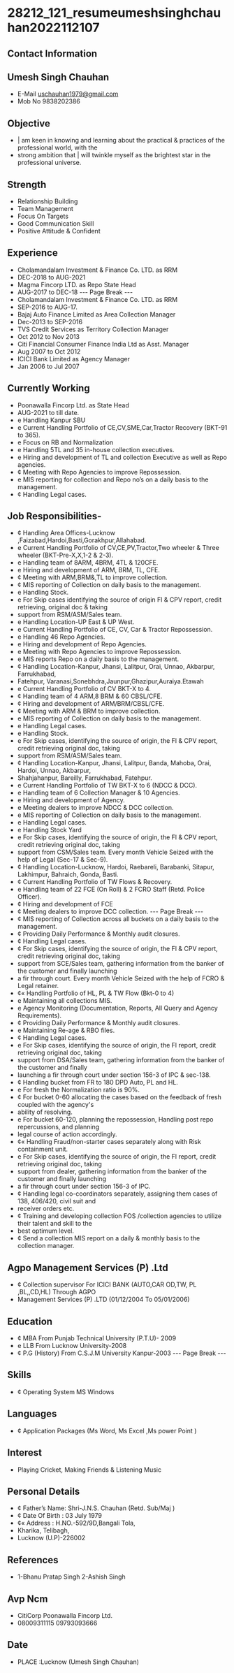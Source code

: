# 28212_121_resumeumeshsinghchauhan2022112107

## Contact Information



## Umesh Singh Chauhan

* E-Mail uschauhan1979@gmail.com
* Mob No 9838202386


## Objective

* | am keen in knowing and learning about the practical & practices of the professional world, with the
* strong ambition that | will twinkle myself as the brightest star in the professional universe.


## Strength

* Relationship Building
* Team Management
* Focus On Targets
* Good Communication Skill
* Positive Attitude & Confident


## Experience

* Cholamandalam Investment & Finance Co. LTD. as RRM
* DEC-2018 to AUG-2021
* Magma Fincorp LTD. as Repo State Head
* AUG-2017 to DEC-18
--- Page Break ---
* Cholamandalam Investment & Finance Co. LTD. as RRM
* SEP-2016 to AUG-17.
* Bajaj Auto Finance Limited as Area Collection Manager
* Dec-2013 to SEP-2016
* TVS Credit Services as Territory Collection Manager
* Oct 2012 to Nov 2013
* Citi Financial Consumer Finance India Ltd as Asst. Manager
* Aug 2007 to Oct 2012
* ICICI Bank Limited as Agency Manager
* Jan 2006 to Jul 2007


## Currently Working

* Poonawalla Fincorp Ltd. as State Head
* AUG-2021 to till date.
* e Handling Kanpur SBU
* e Current Handling Portfolio of CE,CV,SME,Car,Tractor Recovery (BKT-91 to 365).
* e Focus on RB and Normalization
* e Handling 5TL and 35 in-house collection executives.
* e Hiring and development of TL and collection Executive as well as Repo agencies.
* ¢ Meeting with Repo Agencies to improve Repossession.
* e MIS reporting for collection and Repo no’s on a daily basis to the management.
* ¢ Handling Legal cases.


## Job Responsibilities-

* ¢ Handling Area Offices-Lucknow ,Faizabad,Hardoi,Basti,Gorakhpur,Allahabad.
* e Current Handling Portfolio of CV,CE,PV,Tractor,Two wheeler & Three wheeler (BKT-Pre-X,X,1-2 & 2-3).
* e Handling team of 8ARM, 4BRM, 4TL & 120CFE.
* e Hiring and development of ARM, BRM, TL, CFE.
* ¢ Meeting with ARM,BRM&,TL to improve collection.
* ¢ MIS reporting of Collection on daily basis to the management.
* e Handling Stock.
* e For Skip cases identifying the source of origin Fl & CPV report, credit retrieving, original doc & taking
* support from RSM/ASM/Sales team.
* e Handling Location-UP East & UP West.
* e Current Handling Portfolio of CE, CV, Car & Tractor Repossession.
* e Handling 46 Repo Agencies.
* e Hiring and development of Repo Agencies.
* e Meeting with Repo Agencies to improve Repossession.
* e MIS reports Repo on a daily basis to the management.
* ¢ Handling Location-Kanpur, Jhansi, Lalitpur, Orai, Unnao, Akbarpur, Farrukhabad,
* Fatehpur, Varanasi,Sonebhdra,Jaunpur,Ghazipur,Auraiya.Etawah
* e Current Handling Portfolio of CV BKT-X to 4.
* ¢ Handling team of 4 ARM,8 BRM & 60 CBSL/CFE.
* ¢ Hiring and development of ARM/BRM/CBSL/CFE.
* ¢ Meeting with ARM & BRM to improve collection.
* e MIS reporting of Collection on daily basis to the management.
* e Handling Legal cases.
* e Handling Stock.
* e For Skip cases, identifying the source of origin, the Fl & CPV report, credit retrieving original doc, taking
* support from RSM/ASM/Sales team.
* ¢ Handling Location-Kanpur, Jhansi, Lalitpur, Banda, Mahoba, Orai, Hardoi, Unnao, Akbarpur,
* Shahjahanpur, Bareilly, Farrukhabad, Fatehpur.
* e Current Handling Portfolio of TW BKT-X to 6 (NDCC & DCC).
* e Handling team of 6 Collection Manager & 10 Agencies.
* e Hiring and development of Agency.
* e Meeting dealers to improve NDCC & DCC collection.
* e MIS reporting of Collection on daily basis to the management.
* e Handling Legal cases.
* e Handling Stock Yard
* e For Skip cases, identifying the source of origin, the Fl & CPV report, credit retrieving original doc, taking
* support from CSM/Sales team. Every month Vehicle Seized with the help of Legal (Sec-17 & Sec-9).
* ¢ Handling Location-Lucknow, Hardoi, Raebareli, Barabanki, Sitapur, Lakhimpur, Bahraich, Gonda, Basti.
* ¢ Current Handling Portfolio of TW Flows & Recovery.
* e Handling team of 22 FCE (On Roll) & 2 FCRO Staff (Retd. Police Officer).
* ¢ Hiring and development of FCE
* ¢ Meeting dealers to improve DCC collection.
--- Page Break ---
* ¢ MIS reporting of Collection across all buckets on a daily basis to the management.
* ¢ Providing Daily Performance & Monthly audit closures.
* ¢ Handling Legal cases.
* ¢ For Skip cases, identifying the source of origin, the Fl & CPV report, credit retrieving original doc, taking
* support from SCE/Sales team, gathering information from the banker of the customer and finally launching
* a fir through court. Every month Vehicle Seized with the help of FCRO & Legal retainer.
* ¢« Handling Portfolio of HL, PL & TW Flow (Bkt-0 to 4)
* e Maintaining all collections MIS.
* e Agency Monitoring (Documentation, Reports, All Query and Agency Requirements).
* ¢ Providing Daily Performance & Monthly audit closures.
* e Maintaining Re-age & RBO files.
* ¢ Handling Legal cases.
* e For Skip cases, identifying the source of origin, the Fl report, credit retrieving original doc, taking
* support from DSA/Sales team, gathering information from the banker of the customer and finally
* launching a fir through court under section 156-3 of IPC & sec-138.
* ¢ Handling bucket from FR to 180 DPD Auto, PL and HL.
* e For fresh the Normalization ratio is 90%.
* ¢ For bucket 0-60 allocating the cases based on the feedback of fresh coupled with the agency's
* ability of resolving.
* e For bucket 60-120, planning the repossession, Handling post repo repercussions, and planning
* legal course of action accordingly.
* ¢« Handling Fraud/non-starter cases separately along with Risk containment unit.
* e For Skip cases, identifying the source of origin, the Fl report, credit retrieving original doc, taking
* support from dealer, gathering information from the banker of the customer and finally launching
* a fir through court under section 156-3 of IPC.
* ¢ Handling legal co-coordinators separately, assigning them cases of 138, 406/420, civil suit and
* receiver orders etc.
* ¢ Training and developing collection FOS /collection agencies to utilize their talent and skill to the
* best optimum level.
* ¢ Send a collection MIS report on a daily & monthly basis to the collection manager.


## Agpo Management Services (P) .Ltd

* ¢ Collection supervisor For ICICI BANK (AUTO,CAR OD,TW, PL ,BL,,CD,HL) Through AGPO
* Management Services (P) .LTD (01/12/2004 To 05/01/2006)


## Education

* ¢ MBA From Punjab Technical University (P.T.U)- 2009
* e LLB From Lucknow University-2008
* ¢ P.G (History) From C.S.J.M University Kanpur-2003
--- Page Break ---


## Skills

* ¢ Operating System MS Windows


## Languages

* ¢ Application Packages (Ms Word, Ms Excel ,Ms power Point )


## Interest

* Playing Cricket, Making Friends & Listening Music


## Personal Details

* ¢ Father’s Name: Shri-J.N.S. Chauhan (Retd. Sub/Maj )
* ¢ Date Of Birth : 03 July 1979
* ¢« Address : H.NO.-592/9D,Bangali Tola,
* Kharika, Telibagh,
* Lucknow (U.P)-226002


## References

* 1-Bhanu Pratap Singh 2-Ashish Singh


## Avp Ncm

* CitiCorp Poonawalla Fincorp Ltd.
* 08009311115 09793093666


## Date

* PLACE :Lucknow (Umesh Singh Chauhan)

